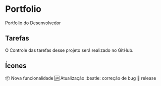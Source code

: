 # Portfolio
Portfolio do Desenvolvedor

## Tarefas

O Controle das tarefas desse projeto será realizado no GitHub.

## Ícones

:package: Nova funcionalidade
:up: Atualização
:beatle: correção de bug 
:checkered_flag: release